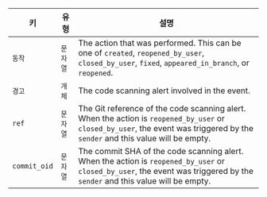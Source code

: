 | 키            | 유형    | 설명                                                                                                                                                                             |
| ------------ | ----- | ------------------------------------------------------------------------------------------------------------------------------------------------------------------------------ |
| `동작`         | `문자열` | The action that was performed. This can be one of `created`, `reopened_by_user`, `closed_by_user`, `fixed`, `appeared_in_branch`, or `reopened`.                               |
| `경고`         | `개체`  | The code scanning alert involved in the event.                                                                                                                                 |
| `ref`        | `문자열` | The Git reference of the code scanning alert. When the action is `reopened_by_user` or `closed_by_user`, the event was triggered by the `sender` and this value will be empty. |
| `commit_oid` | `문자열` | The commit SHA of the code scanning alert. When the action is `reopened_by_user` or `closed_by_user`, the event was triggered by the `sender` and this value will be empty.    |
